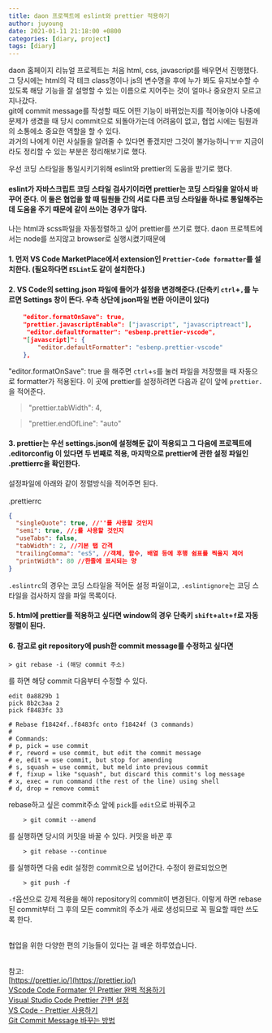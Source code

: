 ```yaml
---
title: daon 프로젝트에 eslint와 prettier 적용하기
author: juyoung
date: 2021-01-11 21:18:00 +0800
categories: [diary, project]
tags: [diary]
---
```


daon 홈페이지 리뉴얼 프로젝트는 처음 html, css, javascript를 배우면서 진행했다. 그 당시에는 html의 각 테크 class명이나 js의 변수명을 후에 누가 봐도 유지보수할 수 있도록 해당 기능을 잘 설명할 수 있는 이름으로 지어주는 것이 얼마나 중요한지 모르고 지나갔다.  
 git에 commit message를 작성할 때도 어떤 기능이 바뀌었는지를 적어놓아야 나중에 문제가 생겼을 때 당시 commit으로 되돌아가는데 어려움이 없고, 협업 시에는 팀원과의 소통에소 중요한 역할을 할 수 있다.  
 과거의 나에게 이런 사실들을 알려줄 수 있다면 좋겠지만 그것이 불가능하니ㅜㅠ 지금이라도 정리할 수 있는 부분은 정리해보기로 했다.

우선 코딩 스타일을 통일시키기위해 eslint와 prettier의 도움을 받기로 했다.

#### eslint가 자바스크립트 코딩 스타일 검사기이라면 prettier는 코딩 스타일을 알아서 바꾸어 준다. 이 둘은 협업을 할 때 팀원들 간의 서로 다른 코딩 스타일을 하나로 통일해주는데 도움을 주기 때문에 같이 쓰이는 경우가 많다.

나는 html과 scss파일을 자동정렬하고 싶어 prettier를 쓰기로 했다.
daon 프로젝트에서는 node를 쓰지않고 browser로 실행시켰기때문에

#### 1. 먼저 VS Code MarketPlace에서 extension인 `Prettier-Code formatter`를 설치한다. (필요하다면 `ESLint`도 같이 설치한다.)

#### 2. VS Code의 setting.json 파일에 들어가 설정을 변경해준다.(단축키 `ctrl`+`,`를 누르면 Settings 창이 뜬다. 우측 상단에 json파일 변환 아이콘이 있다)

```json
    "editor.formatOnSave": true,
    "prettier.javascriptEnable": ["javascript", "javascriptreact"],
     "editor.defaultFormatter": "esbenp.prettier-vscode",
    "[javascript]": {
        "editor.defaultFormatter": "esbenp.prettier-vscode"
    },
```

"editor.formatOnSave": true 을 해주면 `ctrl`+`s`를 눌러 파일을 저장했을 때 자동으로 formatter가 적용된다.
이 곳에 prettier를 설정하려면 다음과 같이 앞에 `prettier.`을 적어준다.

> "prettier.tabWidth": 4,

> "prettier.endOfLine": "auto"

#### 3. prettier는 우선 settings.json에 설정해둔 값이 적용되고 그 다음에 프로젝트에 .editorconfig 이 있다면 두 번째로 적용, 마지막으로 prettier에 관한 설정 파일인 .prettierrc을 확인한다.

설정파일에 아래와 같이 정렬방식을 적어주면 된다.  
 <br />
.prettierrc

```json
{
  "singleQuote": true, //''를 사용할 것인지
  "semi": true, //;를 사용할 것인지
  "useTabs": false,
  "tabWidth": 2, //기본 탭 간격
  "trailingComma": "es5", //객체, 함수, 배열 등에 후행 쉼표를 찍을지 제어
  "printWidth": 80 //한줄에 표시되는 양
}
```

`.eslintrc`의 경우는 코딩 스타일을 적어둔 설정 파일이고, `.eslintignore`는 코딩 스타일을 검사하지 않을 파일 목록이다.

#### 5. html에 prettier를 적용하고 싶다면 window의 경우 단축키 `shift`+`alt`+`f`로 자동정렬이 된다.

#### 6. 참고로 git repository에 push한 commit message를 수정하고 싶다면

    > git rebase -i (해당 commit 주소)

를 하면 해당 commit 다음부터 수정할 수 있다.

```console
edit 0a8829b 1
pick 8b2c3aa 2
pick f8483fc 33

# Rebase f18424f..f8483fc onto f18424f (3 commands)
#
# Commands:
# p, pick = use commit
# r, reword = use commit, but edit the commit message
# e, edit = use commit, but stop for amending
# s, squash = use commit, but meld into previous commit
# f, fixup = like "squash", but discard this commit's log message
# x, exec = run command (the rest of the line) using shell
# d, drop = remove commit
```

rebase하고 싶은 commit주소 앞에 `pick`를 `edit`으로 바꿔주고

```
    > git commit --amend
```

를 실행하면 당시의 커밋을 바꿀 수 있다.
커밋을 바꾼 후

```
    > git rebase --continue
```

를 실행하면 다음 edit 설정한 commit으로 넘어간다.
수정이 완료되었으면

```
    > git push -f
```

`-f`옵션으로 강제 적용을 해야 repository의 commit이 변경된다. 이렇게 하면 rebase된 commit부터 그 후의 모든 commit의 주소가 새로 생성되므로 꼭 필요할 때만 쓰도록 한다.

<br />
협업을 위한 다양한 편의 기능들이 있다는 걸 배운 하루였습니다.
<br />
<br />

참고:<br />
[https://prettier.io/](https://prettier.io/)<br />
[VScode Code Formater 인 Prettier 완벽 적용하기](https://uxgjs.tistory.com/150) <br />
[Visual Studio Code Prettier 간편 설정](https://bigstar-vlog.tistory.com/65)<br />
[VS Code - Prettier 사용하기](https://genzidev7.tistory.com/33)<br />
[Git Commit Message 바꾸는 방법](http://tech.javacafe.io/2018/03/01/how-to-change-git-commit-message/)
